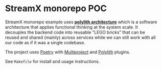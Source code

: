 # StreamX monorepo POC

StreamX monorepo example uses
[**polylith architecture**](https://polylith.gitbook.io/polylith/)
which is a software architecture 
that applies functional thinking 
at the system scale.
It decouples the backend code 
into reusable ”LEGO bricks” 
that can be reused and shared 
(mainly) across services while we
can still work with all our 
code as if it was a single codebase.

The project uses 
[Poetry](https://python-poetry.org/) 
with 
[Multiproject](https://github.com/DavidVujic/poetry-multiproject-plugin)
and
[Polylith](https://davidvujic.github.io/python-polylith-docs/)
plugins.

See `Makefile` for install and usage instructions.
